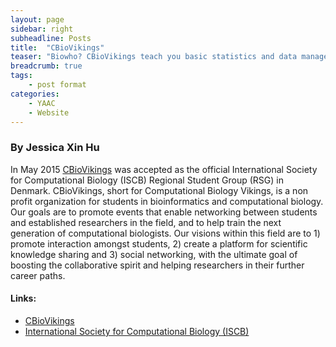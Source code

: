 ```yaml
---
layout: page
sidebar: right
subheadline: Posts
title:  "CBioVikings"
teaser: "Biowho? CBioVikings teach you basic statistics and data management!"
breadcrumb: true
tags:
    - post format
categories:
    - YAAC
    - Website
---
```



### By Jessica Xin Hu   

In May 2015 <a href="http://cbiovikings.org" target="_blank">CBioVikings</a> was accepted as the official International Society for Computational Biology (ISCB) Regional Student Group (RSG) in Denmark. CBioVikings, short for Computational Biology Vikings, is a non profit organization for students in bioinformatics and computational biology. Our goals are to promote events that enable networking between students and established researchers in the field, and to help train the next generation of computational biologists. Our visions within this field are to 1) promote interaction amongst students, 2) create a platform for scientific knowledge sharing and 3) social networking, with the ultimate goal of boosting the collaborative spirit and helping researchers in their further career paths.

#### Links: 
- <a href="http://cbiovikings.org" target="_blank">CBioVikings</a>
- <a href="http://www.iscb.org" target="_blank">International Society for Computational Biology (ISCB)</a>


